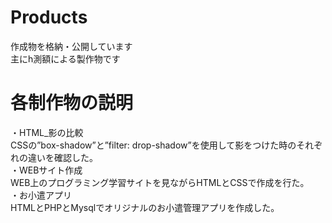 # Products
作成物を格納・公開しています<br>
主にh測額による製作物です

# 各制作物の説明
・HTML_影の比較  
  CSSの”box-shadow”と”filter: drop-shadow”を使用して影をつけた時のそれぞれの違いを確認した。  
・WEBサイト作成  
  WEB上のプログラミング学習サイトを見ながらHTMLとCSSで作成を行た。  
・お小遣アプリ  
  HTMLとPHPとMysqlでオリジナルのお小遣管理アプリを作成した。  
